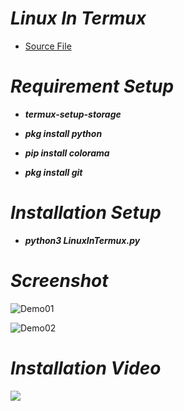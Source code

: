 # *Linux In Termux*

* [Source File](https://github.com/AungThuMyint/TermuxLinuxFiles)

# *Requirement Setup*

*   *__termux-setup-storage__*

*   *__pkg install python__*

*   *__pip install colorama__*

*   *__pkg install git__*

# *Installation Setup*

*   *__python3 LinuxInTermux.py__*

# *Screenshot*

![Demo01](https://github.com/AungThuMyint/TermuxLinuxFiles/blob/main/01.png)

![Demo02](https://github.com/AungThuMyint/TermuxLinuxFiles/blob/main/02.png)

# *Installation Video*

[![](https://i.ytimg.com/vi/pHEbsJ6j3YI/maxresdefault.jpg)](https://www.youtube.com/watch?v=pHEbsJ6j3YI)
